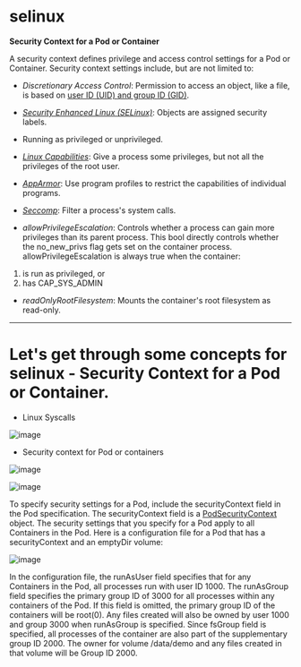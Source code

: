# selinux
**Security Context for a Pod or Container**

A security context defines privilege and access control settings for a Pod or Container. Security context settings include, but are not limited to:

* *Discretionary Access Control*: Permission to access an object, like a file, is based on [user ID (UID) and group ID (GID)](https://wiki.archlinux.org/title/users_and_groups).

* *[Security Enhanced Linux (SELinux)](https://en.wikipedia.org/wiki/Security-Enhanced_Linux)*: Objects are assigned security labels.

* Running as privileged or unprivileged.

* *[Linux Capabilities](https://linux-audit.com/linux-capabilities-hardening-linux-binaries-by-removing-setuid/)*: Give a process some privileges, but not all the privileges of the root user.

* *[AppArmor](https://kubernetes.io/docs/tutorials/security/apparmor/)*: Use program profiles to restrict the capabilities of individual programs.

* *[Seccomp](https://kubernetes.io/docs/tutorials/security/seccomp/)*: Filter a process's system calls.

* *allowPrivilegeEscalation*: Controls whether a process can gain more privileges than its parent process. This bool directly controls whether the no_new_privs flag gets set on the container process. allowPrivilegeEscalation is always true when the container:

1. is run as privileged, or
2. has CAP_SYS_ADMIN

* *readOnlyRootFilesystem*: Mounts the container's root filesystem as read-only.

---

# Let's get through some concepts for selinux - Security Context for a Pod or Container.

* Linux Syscalls

![image](https://user-images.githubusercontent.com/88305831/178442709-0729c3ae-4e2c-4a9a-a876-0452e254ffa0.png)

* Security context for Pod or containers

![image](https://user-images.githubusercontent.com/88305831/178443726-130d257b-871d-4e63-80b1-ea10cdca0b19.png)


![image](https://user-images.githubusercontent.com/88305831/178444257-e3c00126-52a3-418f-b571-2b0fd45d7e95.png)


To specify security settings for a Pod, include the securityContext field in the Pod specification. The securityContext field is a [PodSecurityContext](https://kubernetes.io/docs/reference/generated/kubernetes-api/v1.24/#podsecuritycontext-v1-core) object. The security settings that you specify for a Pod apply to all Containers in the Pod. Here is a configuration file for a Pod that has a securityContext and an emptyDir volume:

![image](https://user-images.githubusercontent.com/88305831/178446082-592945df-b505-42a7-9bc4-c5a125149d2f.png)

In the configuration file, the runAsUser field specifies that for any Containers in the Pod, all processes run with user ID 1000. The runAsGroup field specifies the primary group ID of 3000 for all processes within any containers of the Pod. If this field is omitted, the primary group ID of the containers will be root(0). Any files created will also be owned by user 1000 and group 3000 when runAsGroup is specified. Since fsGroup field is specified, all processes of the container are also part of the supplementary group ID 2000. The owner for volume /data/demo and any files created in that volume will be Group ID 2000.





